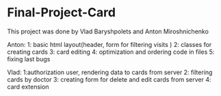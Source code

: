 # Final-Project-Card



This project was done by Vlad Baryshpolets and Anton Miroshnichenko

Anton: 1: basic html layout(header, form for filtering visits ) 2: classes for creating cards 3: card editing 4: optimization and ordering code in files 5: fixing last bugs

Vlad: 1:authorization user, rendering data to cards from server 2: filtering cards by doctor 3: creating form for delete and edit cards from server 4: card extension
